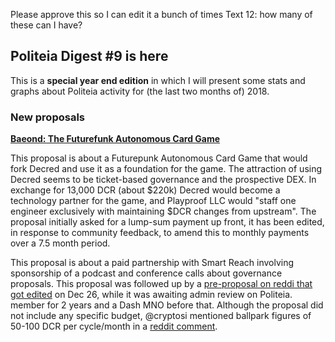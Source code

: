 Please approve this so I can edit it a bunch of times
Text 12: how many of these can I have?
## Politeia Digest #9 is here

This is a **special year end edition** in which I will present some stats and graphs about Politeia activity for (the last two months of) 2018.

### New proposals

**[Baeond: The Futurefunk Autonomous Card Game](https://proposals.decred.org/proposals/f545b359fcf1b40b356e9cb556cb422cc7ff01b628b577f804cdc45ce414f5dd)**

This proposal is about a Futurepunk Autonomous Card Game that would fork Decred and use it as a foundation for the game. The attraction of using Decred seems to be ticket-based governance and the prospective DEX. In exchange for 13,000 DCR (about $220k) Decred would become a technology partner for the game, and Playproof LLC would "staff one engineer exclusively with maintaining $DCR changes from upstream". The proposal initially asked for a lump-sum payment up front, it has been edited, in response to community feedback, to amend this to monthly payments over a 7.5 month period.

This proposal is about a paid partnership with Smart Reach involving sponsorship of a podcast and conference calls about governance proposals. This proposal was followed up by a [pre-proposal on reddi that got edited](https://www.reddit.com/r/decred/comments/a9o1wj/preproposal_smart_reach_partnership_proposal_jan/) on Dec 26, while it was awaiting admin review on Politeia. member for 2 years and a Dash MNO before that. Although the proposal did not include any specific budget, @cryptosi mentioned ballpark figures of 50-100 DCR per cycle/month in a [reddit comment](https://www.editedurl.com). 